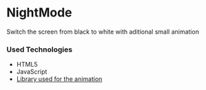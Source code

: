 # NightMode
Switch the screen from black to white
with aditional small animation

### Used Technologies
 - HTML5
 - JavaScript
 - [Library used for the animation](https://animejs.com/)
